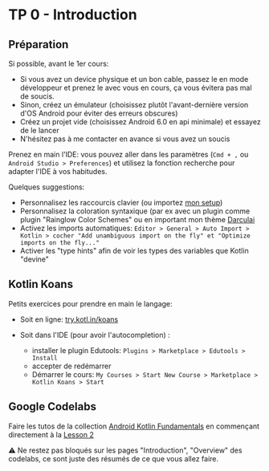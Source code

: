 # TP 0 - Introduction

## Préparation

Si possible, avant le 1er cours:

- Si vous avez un device physique et un bon cable, passez le en mode développeur et prenez le avec vous en cours, ça vous évitera pas mal de soucis.
- Sinon, créez un émulateur (choisissez plutôt l'avant-dernière version d'OS Android pour éviter des erreurs obscures)
- Créez un projet vide (choisissez Android 6.0 en api minimale) et essayez de le lancer
- N'hésitez pas à me contacter en avance si vous avez un soucis

Prenez en main l'IDE: vous pouvez aller dans les paramètres (`Cmd + ,` ou `Android Studio > Preferences`) et utilisez la fonction recherche pour adapter l'IDE à vos habitudes.

Quelques suggestions:

- Personnalisez les raccourcis clavier (ou importez [mon setup](https://raw.githubusercontent.com/CyrilFind/intellij-settings-repository/master/keymaps/cyrilfind.xml?token=ABCPJUDBCDID5IBL6NY7QXTBSUSPA))
- Personnalisez la coloration syntaxique (par ex avec un plugin comme plugin "Rainglow Color Schemes" ou en important mon thème [Darculai](https://raw.githubusercontent.com/CyrilFind/intellij-settings-repository/master/colors/Darculai%20_cyrilfind_.icls?token=ABCPJUH6VSR6KERAPUUHTVDBSUS3C)
- Activez les imports automatiques: `Editor > General > Auto Import > Kotlin > cocher "Add unambiguous import on the fly" et "Optimize imports on the fly..."`
- Activer les "type hints" afin de voir les types des variables que Kotlin "devine"

## Kotlin Koans

Petits exercices pour prendre en main le langage:

- Soit en ligne: [try.kotl.in/koans](http://try.kotl.in/koans)

- Soit dans l'IDE (pour avoir l'autocompletion) :
  - installer le plugin Edutools: `Plugins > Marketplace > Edutools > Install`
  - accepter de redémarrer
  - Démarrer le cours: `My Courses > Start New Course > Marketplace > Kotlin Koans > Start`

## Google Codelabs

Faire les tutos de la collection
[Android Kotlin Fundamentals](https://developer.android.com/courses/kotlin-android-fundamentals/overview) en commençant directement à la [Lesson 2](https://developer.android.com/codelabs/kotlin-android-training-linear-layout#0)

<aside class="negative">
⚠️ Ne restez pas bloqués sur les pages "Introduction", "Overview" des codelabs, ce sont juste des résumés de ce que vous allez faire.
</aside>
